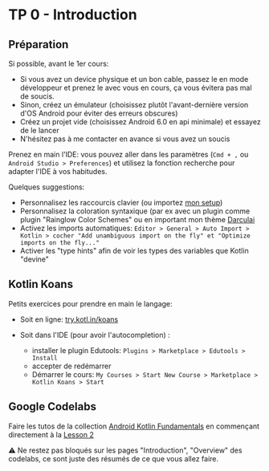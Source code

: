 # TP 0 - Introduction

## Préparation

Si possible, avant le 1er cours:

- Si vous avez un device physique et un bon cable, passez le en mode développeur et prenez le avec vous en cours, ça vous évitera pas mal de soucis.
- Sinon, créez un émulateur (choisissez plutôt l'avant-dernière version d'OS Android pour éviter des erreurs obscures)
- Créez un projet vide (choisissez Android 6.0 en api minimale) et essayez de le lancer
- N'hésitez pas à me contacter en avance si vous avez un soucis

Prenez en main l'IDE: vous pouvez aller dans les paramètres (`Cmd + ,` ou `Android Studio > Preferences`) et utilisez la fonction recherche pour adapter l'IDE à vos habitudes.

Quelques suggestions:

- Personnalisez les raccourcis clavier (ou importez [mon setup](https://raw.githubusercontent.com/CyrilFind/intellij-settings-repository/master/keymaps/cyrilfind.xml?token=ABCPJUDBCDID5IBL6NY7QXTBSUSPA))
- Personnalisez la coloration syntaxique (par ex avec un plugin comme plugin "Rainglow Color Schemes" ou en important mon thème [Darculai](https://raw.githubusercontent.com/CyrilFind/intellij-settings-repository/master/colors/Darculai%20_cyrilfind_.icls?token=ABCPJUH6VSR6KERAPUUHTVDBSUS3C)
- Activez les imports automatiques: `Editor > General > Auto Import > Kotlin > cocher "Add unambiguous import on the fly" et "Optimize imports on the fly..."`
- Activer les "type hints" afin de voir les types des variables que Kotlin "devine"

## Kotlin Koans

Petits exercices pour prendre en main le langage:

- Soit en ligne: [try.kotl.in/koans](http://try.kotl.in/koans)

- Soit dans l'IDE (pour avoir l'autocompletion) :
  - installer le plugin Edutools: `Plugins > Marketplace > Edutools > Install`
  - accepter de redémarrer
  - Démarrer le cours: `My Courses > Start New Course > Marketplace > Kotlin Koans > Start`

## Google Codelabs

Faire les tutos de la collection
[Android Kotlin Fundamentals](https://developer.android.com/courses/kotlin-android-fundamentals/overview) en commençant directement à la [Lesson 2](https://developer.android.com/codelabs/kotlin-android-training-linear-layout#0)

<aside class="negative">
⚠️ Ne restez pas bloqués sur les pages "Introduction", "Overview" des codelabs, ce sont juste des résumés de ce que vous allez faire.
</aside>
